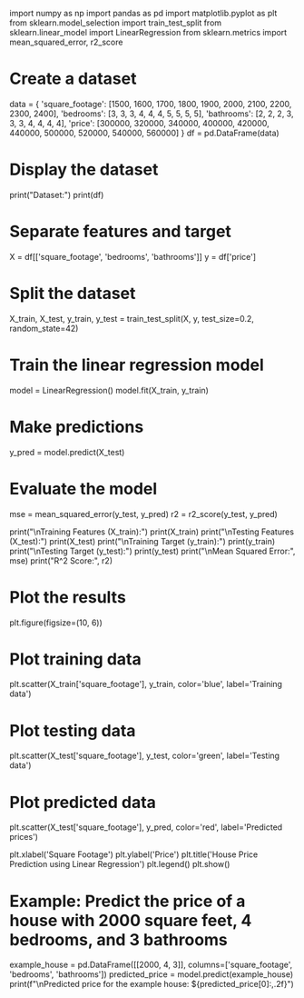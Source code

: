 import numpy as np
import pandas as pd
import matplotlib.pyplot as plt
from sklearn.model_selection import train_test_split
from sklearn.linear_model import LinearRegression
from sklearn.metrics import mean_squared_error, r2_score

# Create a dataset
data = {
    'square_footage': [1500, 1600, 1700, 1800, 1900, 2000, 2100, 2200, 2300, 2400],
    'bedrooms': [3, 3, 3, 4, 4, 4, 5, 5, 5, 5],
    'bathrooms': [2, 2, 2, 3, 3, 3, 4, 4, 4, 4],
    'price': [300000, 320000, 340000, 400000, 420000, 440000, 500000, 520000, 540000, 560000]
}
df = pd.DataFrame(data)

# Display the dataset
print("Dataset:")
print(df)

# Separate features and target
X = df[['square_footage', 'bedrooms', 'bathrooms']]
y = df['price']

# Split the dataset
X_train, X_test, y_train, y_test = train_test_split(X, y, test_size=0.2, random_state=42)

# Train the linear regression model
model = LinearRegression()
model.fit(X_train, y_train)

# Make predictions
y_pred = model.predict(X_test)

# Evaluate the model
mse = mean_squared_error(y_test, y_pred)
r2 = r2_score(y_test, y_pred)

print("\nTraining Features (X_train):")
print(X_train)
print("\nTesting Features (X_test):")
print(X_test)
print("\nTraining Target (y_train):")
print(y_train)
print("\nTesting Target (y_test):")
print(y_test)
print("\nMean Squared Error:", mse)
print("R^2 Score:", r2)

# Plot the results
plt.figure(figsize=(10, 6))

# Plot training data
plt.scatter(X_train['square_footage'], y_train, color='blue', label='Training data')
# Plot testing data
plt.scatter(X_test['square_footage'], y_test, color='green', label='Testing data')
# Plot predicted data
plt.scatter(X_test['square_footage'], y_pred, color='red', label='Predicted prices')

plt.xlabel('Square Footage')
plt.ylabel('Price')
plt.title('House Price Prediction using Linear Regression')
plt.legend()
plt.show()

# Example: Predict the price of a house with 2000 square feet, 4 bedrooms, and 3 bathrooms
example_house = pd.DataFrame([[2000, 4, 3]], columns=['square_footage', 'bedrooms', 'bathrooms'])
predicted_price = model.predict(example_house)
print(f"\nPredicted price for the example house: ${predicted_price[0]:,.2f}")

